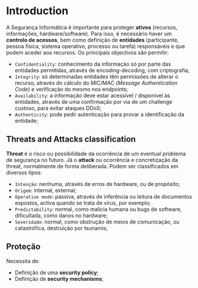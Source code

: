 # Introduction

A Segurança Informática é importante para proteger **ativos** (recursos, informações, hardware/software). Para isso, é necessário haver um **controlo de acessos**, bem como definição de **entidades** (participante, pessoa física, sistema operativo, processo ou tarefa) responsáveis e que podem aceder aos recursos. Os principais objectivos são permitir:

- `Confidentiality`: conhecimento da informação só por parte das entidades permitidas, através de encoding-decoding, com criptografia;
- `Integrity`: só determinadas entidades têm permissões de alterar o recurso, através do cálculo do MIC/MAC (*Message Authentication Code*) e verificação do mesmo nos endpoints;
- `Availability`: a informação deve estar acessível / disponível às entidades, através de uma confirmação por via de um challenge custoso, para evitar ataques DDoS;
- `Authenticity`: pode pedir autenticação para provar a identificação da entidade;

## Threats and Attacks classification

**Threat** é o risco ou possibilidade da ocorrência de um eventual problema de segurança no futuro. Já o **attack** ou ocorrência e concretização da threat, normalmente de forma deliberada. Podem ser classificados em diversos tipos:

- `Intenção`: nenhuma, através de erros de hardware, ou de propósito;
- `Origem`: internal, external;
- `Operation mode`: passiva, através de inferência ou leitura de documentos expostos, activa quando se trata de vírus, por exemplo;
- `Predictability`: normal, como malícia humana ou bugs de software, dificultada, como danos no hardware;
- `Severidade`: normal, como obstrução de meios de comunicação, ou catastrófica, destruição por tsunamis;

## Proteção

Necessita de:

- Definição de uma **security policy**;
- Definição de **security mechanisms**;

